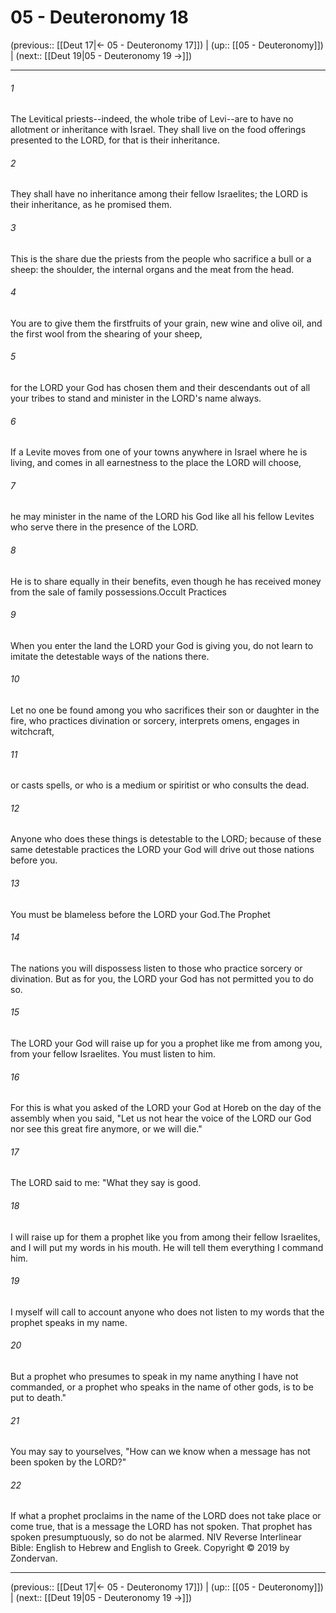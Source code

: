 # 05 - Deuteronomy 18

(previous:: [[Deut 17|← 05 - Deuteronomy 17]]) | (up:: [[05 - Deuteronomy]]) | (next:: [[Deut 19|05 - Deuteronomy 19 →]])

***


###### 1 
The Levitical priests--indeed, the whole tribe of Levi--are to have no allotment or inheritance with Israel. They shall live on the food offerings presented to the LORD, for that is their inheritance. 

###### 2 
They shall have no inheritance among their fellow Israelites; the LORD is their inheritance, as he promised them. 

###### 3 
This is the share due the priests from the people who sacrifice a bull or a sheep: the shoulder, the internal organs and the meat from the head. 

###### 4 
You are to give them the firstfruits of your grain, new wine and olive oil, and the first wool from the shearing of your sheep, 

###### 5 
for the LORD your God has chosen them and their descendants out of all your tribes to stand and minister in the LORD's name always. 

###### 6 
If a Levite moves from one of your towns anywhere in Israel where he is living, and comes in all earnestness to the place the LORD will choose, 

###### 7 
he may minister in the name of the LORD his God like all his fellow Levites who serve there in the presence of the LORD. 

###### 8 
He is to share equally in their benefits, even though he has received money from the sale of family possessions.Occult Practices 

###### 9 
When you enter the land the LORD your God is giving you, do not learn to imitate the detestable ways of the nations there. 

###### 10 
Let no one be found among you who sacrifices their son or daughter in the fire, who practices divination or sorcery, interprets omens, engages in witchcraft, 

###### 11 
or casts spells, or who is a medium or spiritist or who consults the dead. 

###### 12 
Anyone who does these things is detestable to the LORD; because of these same detestable practices the LORD your God will drive out those nations before you. 

###### 13 
You must be blameless before the LORD your God.The Prophet 

###### 14 
The nations you will dispossess listen to those who practice sorcery or divination. But as for you, the LORD your God has not permitted you to do so. 

###### 15 
The LORD your God will raise up for you a prophet like me from among you, from your fellow Israelites. You must listen to him. 

###### 16 
For this is what you asked of the LORD your God at Horeb on the day of the assembly when you said, "Let us not hear the voice of the LORD our God nor see this great fire anymore, or we will die." 

###### 17 
The LORD said to me: "What they say is good. 

###### 18 
I will raise up for them a prophet like you from among their fellow Israelites, and I will put my words in his mouth. He will tell them everything I command him. 

###### 19 
I myself will call to account anyone who does not listen to my words that the prophet speaks in my name. 

###### 20 
But a prophet who presumes to speak in my name anything I have not commanded, or a prophet who speaks in the name of other gods, is to be put to death." 

###### 21 
You may say to yourselves, "How can we know when a message has not been spoken by the LORD?" 

###### 22 
If what a prophet proclaims in the name of the LORD does not take place or come true, that is a message the LORD has not spoken. That prophet has spoken presumptuously, so do not be alarmed. NIV Reverse Interlinear Bible: English to Hebrew and English to Greek. Copyright © 2019 by Zondervan.

***

(previous:: [[Deut 17|← 05 - Deuteronomy 17]]) | (up:: [[05 - Deuteronomy]]) | (next:: [[Deut 19|05 - Deuteronomy 19 →]])
